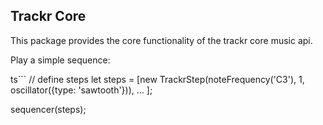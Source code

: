 ## Trackr Core

This package provides the core functionality of the trackr core music api.

Play a simple sequence:

ts```
// define steps
let steps = [new TrackrStep(noteFrequency('C3'), 1, oscillator({type: 'sawtooth'})), ... ];
    
sequencer(steps);
```
